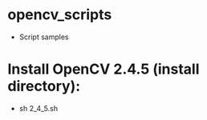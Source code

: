 opencv_scripts
==============

* Script samples

# Install OpenCV 2.4.5 (install directory):
* sh 2_4_5.sh